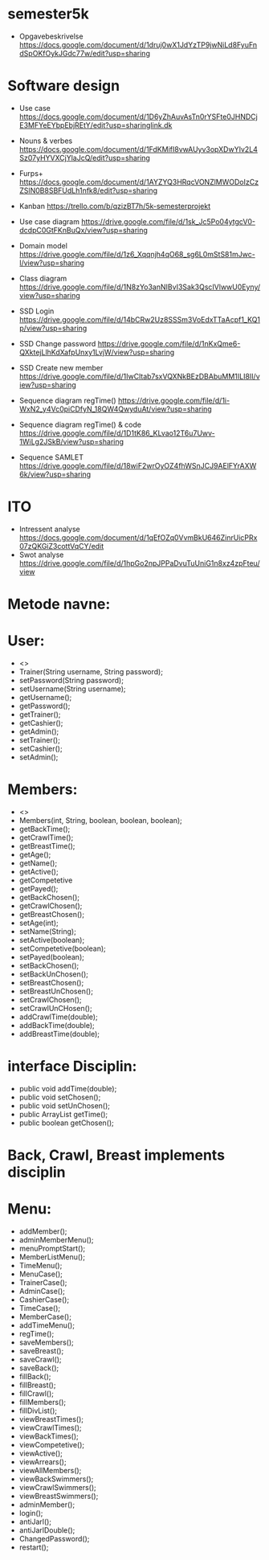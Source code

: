 # semester5k
- Opgavebeskrivelse
https://docs.google.com/document/d/1druj0wX1JdYzTP9jwNiLd8FyuFndSpOKfOykJGdc77w/edit?usp=sharing
# Software design
- Use case
https://docs.google.com/document/d/1D6yZhAuvAsTn0rYSFte0JHNDCjE3MFYeEYbpEbjREtY/edit?usp=sharinglink.dk
- Nouns & verbes
https://docs.google.com/document/d/1FdKMifI8vwAUyv3opXDwYIv2L4Sz07yHYVXCjYlaJcQ/edit?usp=sharing
- Furps+
https://docs.google.com/document/d/1AYZYQ3HRqcVONZlMWODoIzCzZSlN0B8SBFUdLh1nfk8/edit?usp=sharing
- Kanban
https://trello.com/b/qzizBT7h/5k-semesterprojekt
- Use case diagram
https://drive.google.com/file/d/1sk_Jc5Po04ytgcV0-dcdpC0GtFKnBuQx/view?usp=sharing
- Domain model
https://drive.google.com/file/d/1z6_Xqqnjh4qO68_sg6L0mStS81mJwc-l/view?usp=sharing
- Class diagram
https://drive.google.com/file/d/1N8zYo3anNIBvI3Sak3QscIVlwwU0Eyny/view?usp=sharing
- SSD Login
https://drive.google.com/file/d/14bCRw2Uz8SSSm3VoEdxTTaAcpf1_KQ1p/view?usp=sharing
 - SSD Change password
 https://drive.google.com/file/d/1nKxQme6-QXktejLlhKdXafpUnxy1LvjW/view?usp=sharing
 - SSD Create new member
 https://drive.google.com/file/d/1IwCltab7sxVQXNkBEzDBAbuMM1ILI8II/view?usp=sharing

- Sequence diagram regTime()
https://drive.google.com/file/d/1i-WxN2_y4Vc0piCDfyN_18QW4QwyduAt/view?usp=sharing
- Sequence diagram regTime() & code
https://drive.google.com/file/d/1D1tK86_KLvao12T6u7Uwv-1WiLg2JSkB/view?usp=sharing
- Sequence SAMLET
https://drive.google.com/file/d/18wiF2wrOyOZ4fhWSnJCJ9AElFYrAXW6k/view?usp=sharing

# ITO
- Intressent analyse
https://docs.google.com/document/d/1qEfOZq0VvmBkU646ZinrUicPRx07zQKGiZ3cottVqCY/edit
- Swot analyse
https://drive.google.com/file/d/1hpGo2npJPPaDvuTuUniG1n8xz4zpFteu/view
# Metode navne:
# User:
- <<constructor>>
- Trainer(String username, String password);
- setPassword(String password);
- setUsername(String username);
- getUsername();
- getPassword();
- getTrainer();
- getCashier();
- getAdmin();
- setTrainer();
- setCashier();
- setAdmin(); 
# Members:
- <<constructor>>
- Members(int, String, boolean, boolean, boolean);
- getBackTime();
- getCrawlTime();
- getBreastTime();
- getAge();
- getName();
- getActive();
- getCompetetive
- getPayed(); 
- getBackChosen();
- getCrawlChosen(); 
- getBreastChosen();
- setAge(int);
- setName(String);
- setActive(boolean); 
- setCompetetive(boolean);
- setPayed(boolean);
- setBackChosen();
- setBackUnChosen();
- setBreastChosen();
- setBreastUnChosen();
- setCrawlChosen();
- setCrawlUnCHosen();
- addCrawlTime(double);
- addBackTime(double);
- addBreastTime(double);
 # interface Disciplin:
- public void addTime(double);
- public void setChosen();
- public void setUnChosen();
- public ArrayList<Double> getTime();
- public boolean getChosen();
# Back, Crawl, Breast implements disciplin 
# Menu:
- addMember();
- adminMemberMenu();
- menuPromptStart();
- MemberListMenu();
- TimeMenu();
- MenuCase();
- TrainerCase();
- AdminCase();
- CashierCase();
- TimeCase();
- MemberCase();
- addTimeMenu();
- regTime();
- saveMembers();
- saveBreast();
- saveCrawl();
- saveBack();
- fillBack();
- fillBreast();
- fillCrawl();
- fillMembers();
- fillDivList();
- viewBreastTimes();
- viewCrawlTimes();
- viewBackTimes();
- viewCompetetive();
- viewActive();
- viewArrears();
- viewAllMembers();
- viewBackSwimmers();
- viewCrawlSwimmers();
- viewBreastSwimmers();
- adminMember();
- login();
- antiJarl();
- antiJarlDouble();
- ChangedPassword();
- restart(); 
 
